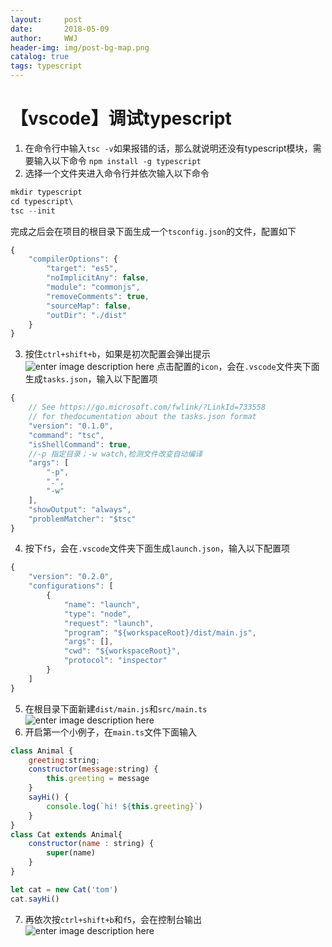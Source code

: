 ```yaml
---
layout:     post
date:       2018-05-09
author:     WWJ
header-img: img/post-bg-map.png
catalog: true
tags: typescript
---
```


# 【vscode】调试typescript
1. 在命令行中输入`tsc -v`如果报错的话，那么就说明还没有typescript模块，需要输入以下命令
`npm install -g typescript`
2. 选择一个文件夹进入命令行并依次输入以下命令
```javascript
mkdir typescript
cd typescript\
tsc --init
```
完成之后会在项目的根目录下面生成一个`tsconfig.json`的文件，配置如下
```javascript
{
    "compilerOptions": {
        "target": "es5",
        "noImplicitAny": false,
        "module": "commonjs",
        "removeComments": true,
        "sourceMap": false,
        "outDir": "./dist"
    }
}
```
3. 按住`ctrl+shift+b`，如果是初次配置会弹出提示
![enter image description here](https://image.ibb.co/kOHjc8/ts_setting.png)
点击配置的`icon`，会在`.vscode`文件夹下面生成`tasks.json`，输入以下配置项
```javascript
{
	// See https://go.microsoft.com/fwlink/?LinkId=733558
    // for thedocumentation about the tasks.json format
    "version": "0.1.0",
    "command": "tsc",
    "isShellCommand": true,
    //-p 指定目录；-w watch,检测文件改变自动编译
    "args": [
        "-p",
        ".",
        "-w"
    ],
    "showOutput": "always",
    "problemMatcher": "$tsc"
}
```
4. 按下`f5`，会在`.vscode`文件夹下面生成`launch.json`，输入以下配置项
```javascript
{
    "version": "0.2.0",
    "configurations": [
        {
            "name": "launch",
            "type": "node",
            "request": "launch",
            "program": "${workspaceRoot}/dist/main.js",
            "args": [],
            "cwd": "${workspaceRoot}",
            "protocol": "inspector"
        }
    ]
}
```
5. 在根目录下面新建`dist/main.js`和`src/main.ts`
![enter image description here](https://image.ibb.co/eZM5jo/ts_dir.png)
6. 开启第一个小例子，在`main.ts`文件下面输入
```javascript
class Animal {
    greeting:string;
    constructor(message:string) {
        this.greeting = message
    }
    sayHi() {
        console.log(`hi! ${this.greeting}`)
    }
}
class Cat extends Animal{
    constructor(name : string) {
        super(name)
    }
}

let cat = new Cat('tom')
cat.sayHi()
```
7. 再依次按`ctrl+shift+b`和`f5`，会在控制台输出
![enter image description here](https://image.ibb.co/cnwG78/ts_output.png)

